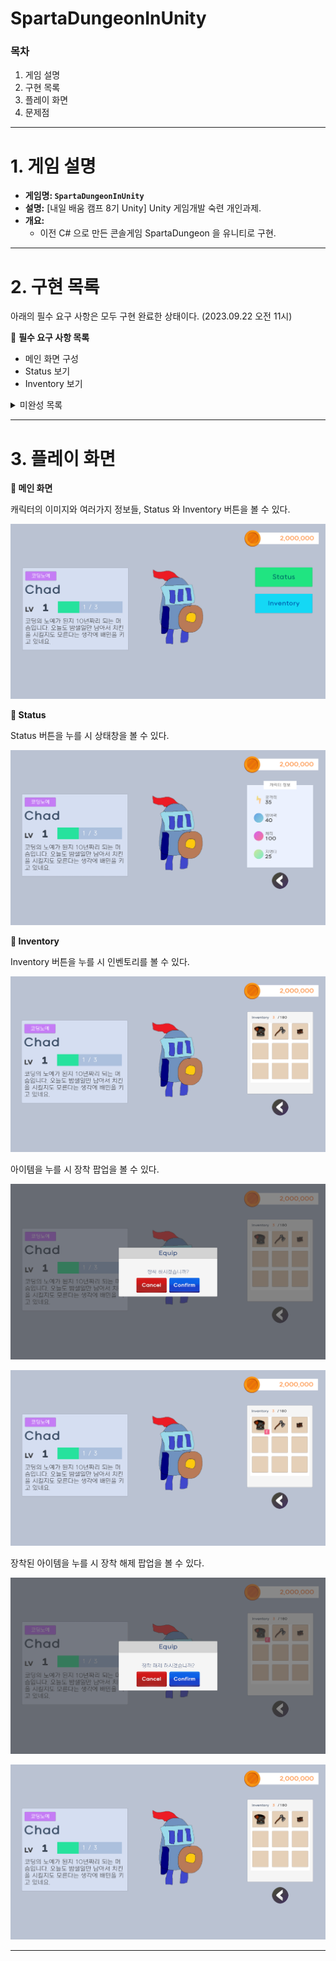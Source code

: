 # SpartaDungeonInUnity

### 목차

1. 게임 설명
2. 구현 목록
3. 플레이 화면
4. 문제점

---

# 1. 게임 설명

- **게임명: `SpartaDungeonInUnity`**
- **설명:** [내일 배움 캠프 8기 Unity] Unity 게임개발 숙련 개인과제.
- **개요:**
    - 이전 C# 으로 만든 콘솔게임 SpartaDungeon 을 유니티로 구현.

---

# 2. 구현 목록

아래의 필수 요구 사항은 모두 구현 완료한 상태이다. (2023.09.22 오전 11시)

🔽 **필수 요구 사항 목록**

- 메인 화면 구성
- Status 보기
- Inventory 보기

<details>
<summary>미완성 목록</summary>

🔽 **선택 요구사항 목록**

- 아이템 장착 팝업 업그레이드 (난이도 - ★★★☆☆)
- 상점 기능 (난이도 - ★★★★★)
</details>

---

# 3. 플레이 화면

**🔽 메인 화면**

캐릭터의 이미지와 여러가지 정보들, Status 와 Inventory 버튼을 볼 수 있다.

![MainScene1](/Assets/MainScene1.png)

**🔽 Status**

Status 버튼을 누를 시 상태창을 볼 수 있다.

![MainScene2](/Assets/MainScene2.png)

**🔽 Inventory**

Inventory 버튼을 누를 시 인벤토리를 볼 수 있다.

![MainScene3](/Assets/MainScene3.png)

아이템을 누를 시 장착 팝업을 볼 수 있다.

![MainScene4](/Assets/MainScene4.png)

![MainScene5](/Assets/MainScene5.png)

장착된 아이템을 누를 시 장착 해제 팝업을 볼 수 있다.

![MainScene6](/Assets/MainScene6.png)

![MainScene7](/Assets/MainScene7.png)

---

